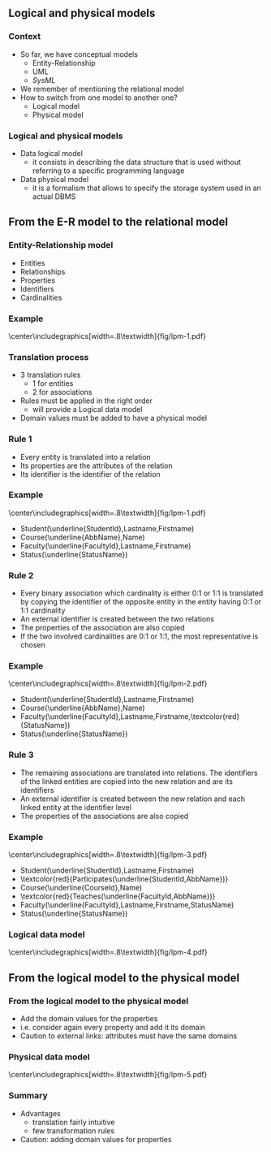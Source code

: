 

## Logical and physical models

### Context


- So far, we have conceptual models
  - Entity-Relationship
  - UML
  - *SysML*
- We remember of mentioning the relational model
- How to switch from one model to another one?
  - Logical model
  - Physical model

### Logical and physical models

- Data logical model
  - it consists in describing the data structure that is used without referring to a specific programming language
- Data physical model
  - it is a formalism that allows to specify the storage system used in an actual DBMS

## From the E-R model to the relational model

### Entity-Relationship model

- Entities
- Relationships
- Properties
- Identifiers
- Cardinalities

### Example

\center\includegraphics[width=.8\textwidth]{fig/lpm-1.pdf}

### Translation process

- 3 translation rules
  - 1 for entities
  - 2 for associations
- Rules must be applied in the right order
  - will provide a Logical data model
- Domain values must be added to have a physical model

### Rule 1

- Every entity is translated into a relation
- Its properties are the  attributes of the relation
- Its identifier is the identifier of the relation

### Example

\center\includegraphics[width=.8\textwidth]{fig/lpm-1.pdf}

- Student(\underline{StudentId},Lastname,Firstname)
- Course(\underline{AbbName},Name)
- Faculty(\underline{FacultyId},Lastname,Firstname)
- Status(\underline{StatusName})

### Rule 2

- Every binary association which cardinality is either 0:1 or 1:1 is translated by copying the identifier of the opposite entity in the entity having 0:1 or 1:1 cardinality
- An external identifier is created between the two relations
- The properties of the association are also copied
- If the two involved cardinalities are 0:1 or 1:1, the most representative is chosen

### Example

\center\includegraphics[width=.8\textwidth]{fig/lpm-2.pdf}

- Student(\underline{StudentId},Lastname,Firstname)
- Course(\underline{AbbName},Name)
- Faculty(\underline{FacultyId},Lastname,Firstname,\textcolor{red}{StatusName})
- Status(\underline{StatusName})

### Rule 3

- The remaining associations are translated into relations. The identifiers of the linked entities are copied into the new relation and are its identifiers
- An external identifier is created between the new relation and each linked entity at the identifier level
- The properties of the associations are also copied

### Example

\center\includegraphics[width=.8\textwidth]{fig/lpm-3.pdf}

- Student(\underline{StudentId},Lastname,Firstname)
- \textcolor{red}{Participates(\underline{StudentId,AbbName})}
- Course(\underline{CourseId},Name)
- \textcolor{red}{Teaches(\underline{FacultyId,AbbName})}
- Faculty(\underline{FacultyId},Lastname,Firstname,StatusName)
- Status(\underline{StatusName})

### Logical data model

\center\includegraphics[width=.8\textwidth]{fig/lpm-4.pdf}

## From the logical model to the physical model


### From the logical model to the physical model

- Add the domain values for the properties
- i.e. consider again every property and add it its domain
- Caution to external links: attributes must have the same domains

### Physical data model

\center\includegraphics[width=.8\textwidth]{fig/lpm-5.pdf}


### Summary

- Advantages
  - translation fairly intuitive
  - few transformation rules
- Caution: adding domain values for properties
